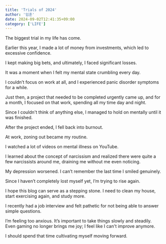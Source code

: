 ```yaml
---
title: 'Trials of 2024'
author: '임훈'
date: 2024-09-02T12:41:35+09:00
category: ['LIFE']
---
```


The biggest trial in my life has come.

Earlier this year, I made a lot of money from investments, which led to excessive confidence.

I kept making big bets, and ultimately, I faced significant losses.

It was a moment when I felt my mental state crumbling every day.

I couldn’t focus on work at all, and I experienced panic disorder symptoms for a while.

Just then, a project that needed to be completed urgently came up, and for a month, I focused on that work, spending all my time day and night.

Since I couldn't think of anything else, I managed to hold on mentally until it was finished.

After the project ended, I fell back into burnout.

At work, zoning out became my routine.

I watched a lot of videos on mental illness on YouTube.

I learned about the concept of narcissism and realized there were quite a few narcissists around me, draining me without me even noticing.

My depression worsened. I can’t remember the last time I smiled genuinely.

Since I haven’t completely lost myself yet, I’m trying to rise again.

I hope this blog can serve as a stepping stone. I need to clean my house, start exercising again, and study more.

I recently had a job interview and felt pathetic for not being able to answer simple questions.

I’m feeling too anxious. It’s important to take things slowly and steadily. Even gaming no longer brings me joy; I feel like I can't improve anymore.

I should spend that time cultivating myself moving forward.